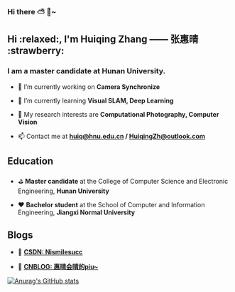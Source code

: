 ### Hi there :partly_sunny: :jack_o_lantern:~

<h2>Hi :relaxed:, I'm Huiqing Zhang —— 张惠晴 :strawberry: </h2>
<h3>I am a master candidate at Hunan University.</h3>

- 🔭 I’m currently working on **Camera Synchronize**

- 🌱 I’m currently learning **Visual SLAM, Deep Learning**

- :cherries: My research interests are **Computational Photography, Computer Vision**

- 📫 Contact me at **huiq@hnu.edu.cn / HuiqingZh@outlook.com**

<h2>Education</h2>

- :golf: **Master candidate** at the College of Computer Science and Electronic Engineering, **Hunan University**

- :hearts: **Bachelor student** at the School of Computer and Information Engineering, **Jiangxi Normal University**

<h2>Blogs</h2>

- :tomato: **[CSDN: Nismilesucc](https://blog.csdn.net/Nismilesucc?spm=1001.2101.3001.5343)**

- :candy: **[CNBLOG: 惠晴会晴的piu~](https://www.cnblogs.com/huihuipiuki/)**

[![Anurag's GitHub stats](https://github-readme-stats.vercel.app/api?username=Kikihqq&count_private=true&theme=solarized-light&show_icons=true&hide=stars,prs)](https://github.com/anuraghazra/github-readme-stats)



